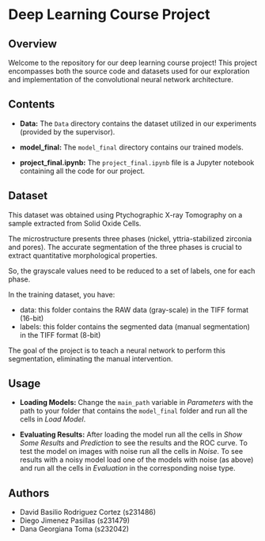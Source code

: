 # Deep Learning Course Project

## Overview

Welcome to the repository for our deep learning course project! This project encompasses both the source code and datasets used for our exploration and implementation of the convolutional neural network architecture.

## Contents

- **Data:** The `Data` directory contains the dataset utilized in our experiments (provided by the supervisor).
  
- **model_final:** The `model_final` directory contains our trained models.

- **project_final.ipynb:** The `project_final.ipynb` file is a Jupyter notebook containing all the code for our project.

## Dataset

This dataset was obtained using Ptychographic X-ray Tomography on a sample extracted from Solid Oxide Cells.

The microstructure presents three phases (nickel, yttria-stabilized zirconia and pores). 
The accurate segmentation of the three phases is crucial to extract quantitative morphological properties. 

So, the grayscale values need to be reduced to a set of labels, one for each phase. 

In the training dataset, you have:

- data: this folder contains the RAW data (gray-scale) in the TIFF format (16-bit) 
- labels: this folder contains the segmented data (manual segmentation) in the TIFF format (8-bit) 

The goal of the project is to  teach a neural network to perform this segmentation, eliminating the manual intervention. 

## Usage

- **Loading Models:**
  Change the `main_path` variable in *Parameters* with the path to your folder that contains the `model_final` folder and run all the cells in *Load Model*.

- **Evaluating Results:**
  After loading the model run all the cells in *Show Some Results* and *Prediction* to see the results and the ROC curve. To test the model on images with noise run all the cells in *Noise*. To see results with a noisy model load one of the models with noise (as above) and run all the cells in *Evaluation* in the corresponding noise type.

## Authors

- David Basilio Rodriguez Cortez (s231486)
- Diego Jimenez Pasillas (s231479)
- Dana Georgiana Toma (s232042)
